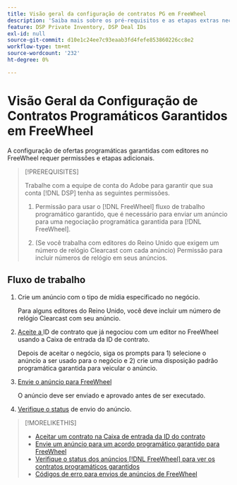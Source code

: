 ```yaml
---
title: Visão geral da configuração de contratos PG em FreeWheel
description: 'Saiba mais sobre os pré-requisitos e as etapas extras necessárias para executar anúncios para ofertas programáticas garantidas com editores no FreeWheel. '
feature: DSP Private Inventory, DSP Deal IDs
exl-id: null
source-git-commit: d10e1c24ee7c93eaab3fd4fefe853860226cc8e2
workflow-type: tm+mt
source-wordcount: '232'
ht-degree: 0%

---
```


# Visão Geral da Configuração de Contratos Programáticos Garantidos em FreeWheel

A configuração de ofertas programáticas garantidas com editores no FreeWheel requer permissões e etapas adicionais.

>[!PREREQUISITES]
>
>Trabalhe com a equipe de conta do Adobe para garantir que sua conta [!DNL DSP] tenha as seguintes permissões.
>
>1. Permissão para usar o [!DNL FreeWheel] fluxo de trabalho programático garantido, que é necessário para enviar um anúncio para uma negociação programática garantida para [!DNL FreeWheel].
>
>1. (Se você trabalha com editores do Reino Unido que exigem um número de relógio Clearcast com cada anúncio) Permissão para incluir números de relógio em seus anúncios.


## Fluxo de trabalho

1. Crie um anúncio com o tipo de mídia especificado no negócio.

   Para alguns editores do Reino Unido, você deve incluir um número de relógio Clearcast com seu anúncio.

1. [Aceite a ](#programmatic-guaranteed-set-up.md#pg-setup-deal-id-inbox) ID de contrato que já negociou com um editor no FreeWheel usando a Caixa de entrada da ID de contrato.

   Depois de aceitar o negócio, siga os prompts para 1) selecione o anúncio a ser usado para o negócio e 2) crie uma disposição padrão programática garantida para veicular o anúncio.

1. [Envie o anúncio para FreeWheel](freewheel-submit.md)

   O anúncio deve ser enviado e aprovado antes de ser executado.

1. [Verifique o status](freewheel-check-status.md) de envio do anúncio.

>[!MORELIKETHIS]
>
>* [Aceitar um contrato na Caixa de entrada da ID do contrato](deal-id-inbox-accept.md)
>* [Envie um anúncio para um acordo programático garantido para FreeWheel](freewheel-submit.md)
>* [Verifique o status dos anúncios  [!DNL FreeWheel] para ver os contratos programáticos garantidos](freewheel-check-status.md)
>* [Códigos de erro para envios de anúncios de FreeWheel](freewheel-error-codes.md)

